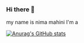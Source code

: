 ### Hi there 👋

my name is nima mahini 
I'm a 



[![Anurag's GitHub stats](https://github-readme-stats.vercel.app/api?username=nimamleo)](https://github.com/anuraghazra/github-readme-stats)
